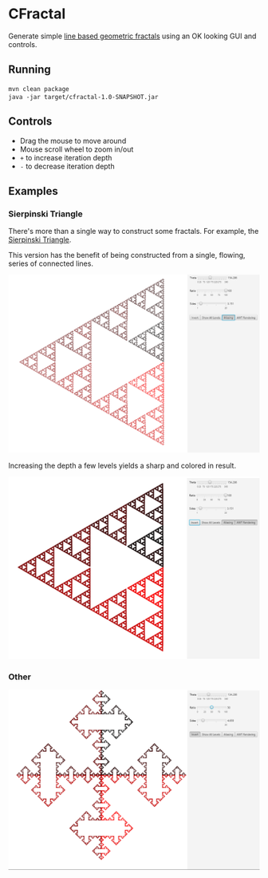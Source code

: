 # CFractal

Generate simple 
[line based geometric fractals](https://www.stsci.edu/~lbradley/seminar/fractals.html#:~:text=A%20one%20dimensional%20line%20segment,of%20half%20the%20original%20length)
using an OK looking GUI and controls. 

## Running

```
mvn clean package
java -jar target/cfractal-1.0-SNAPSHOT.jar
```

## Controls

- Drag the mouse to move around
- Mouse scroll wheel to zoom in/out
- `+` to increase iteration depth
- `-` to decrease iteration depth

## Examples

### Sierpinski Triangle

There's more than a single way to construct some fractals. For example, the [Sierpinski Triangle](https://en.wikipedia.org/wiki/Sierpi%C5%84ski_triangle). 

This version has the benefit of being constructed from a single, flowing, series of connected lines. 

![](img/sierpinski-shallow.png)

Increasing the depth a few levels yields a sharp and colored in result. 

![](img/sierpinski-deep.png)

### Other

![](img/example-2.png)
